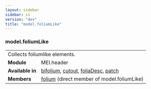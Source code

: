 ```yaml
---
layout: sidebar
sidebar: s1
version: "dev"
title: "model.foliumLike"
---
```

<div class="classSpec model">
   <h3 id="model.foliumLike">model.foliumLike</h3>
   <table class="wovenodd">
      <tr>
         <td colspan="2" class="wovenodd-col2">Collects foliumlike elements.</td>
      </tr>
      <tr>
         <td class="wovenodd-col1"><strong>Module</strong></td>
         <td class="wovenodd-col2">MEI.header</td>
      </tr>
      <tr>
         <td class="wovenodd-col1"><strong>Available in</strong></td>
         <td class="wovenodd-col2">
            <div class="parent">
               <div><a class="link_odd_elementSpec" href="{{ site.baseurl }}/{{ page.version }}/elements/bifolium.html">bifolium</a>, <a class="link_odd_elementSpec" href="{{ site.baseurl }}/{{ page.version }}/elements/cutout.html">cutout</a>, <a class="link_odd_elementSpec" href="{{ site.baseurl }}/{{ page.version }}/elements/foliadesc.html">foliaDesc</a>, <a class="link_odd_elementSpec" href="{{ site.baseurl }}/{{ page.version }}/elements/patch.html">patch</a></div>
            </div>
         </td>
      </tr>
      <tr>
         <td class="wovenodd-col1"><strong>Members</strong></td>
         <td class="wovenodd-col2">
            <div class="parent">
               <div><a class="link_odd_elementSpec" href="{{ site.baseurl }}/{{ page.version }}/elements/folium.html">folium</a> (direct member of model.foliumLike)
               </div>
            </div>
         </td>
      </tr>
   </table>
</div>